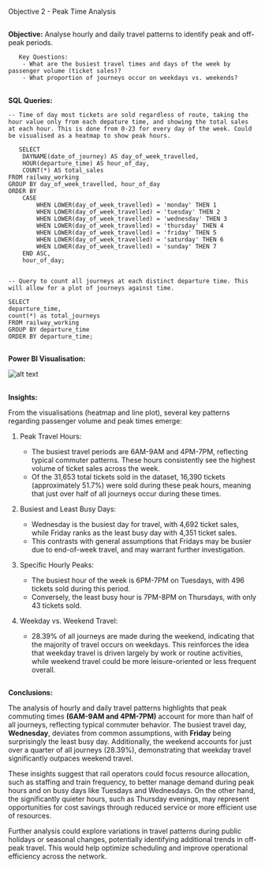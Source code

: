 Objective 2 - Peak Time Analysis
##
**Objective:** Analyse hourly and daily travel patterns to identify peak and off-peak periods.

       Key Questions:
        - What are the busiest travel times and days of the week by passenger volume (ticket sales)?
        - What proportion of journeys occur on weekdays vs. weekends?

##
**SQL Queries:** 
```
-- Time of day most tickets are sold regardless of route, taking the hour value only from each depature time, and showing the total sales at each hour. This is done from 0-23 for every day of the week. Could be visualised as a heatmap to show peak hours.
    
   SELECT
	DAYNAME(date_of_journey) AS day_of_week_travelled,
	HOUR(departure_time) AS hour_of_day,
	COUNT(*) AS total_sales
FROM railway_working
GROUP BY day_of_week_travelled, hour_of_day
ORDER BY
	CASE
    	WHEN LOWER(day_of_week_travelled) = 'monday' THEN 1
    	WHEN LOWER(day_of_week_travelled) = 'tuesday' THEN 2
    	WHEN LOWER(day_of_week_travelled) = 'wednesday' THEN 3
    	WHEN LOWER(day_of_week_travelled) = 'thursday' THEN 4
    	WHEN LOWER(day_of_week_travelled) = 'friday' THEN 5
    	WHEN LOWER(day_of_week_travelled) = 'saturday' THEN 6
    	WHEN LOWER(day_of_week_travelled) = 'sunday' THEN 7
	END ASC,
	hour_of_day;

```
```

-- Query to count all journeys at each distinct departure time. This will allow for a plot of journeys against time.

SELECT
departure_time,
count(*) as total_journeys
FROM railway_working
GROUP BY departure_time
ORDER BY departure_time;
```
##
**Power BI Visualisation:**

![alt text](https://github.com/tomredfern24/UK-Rail-Ticket-Sales-Analysis-SQL-PowerBI/blob/main/Visualisations/2.%20Peak%20Time%20Analysis%20Dashboard.png)
##
**Insights:**

From the visualisations (heatmap and line plot), several key patterns regarding passenger volume and peak times emerge:

1. Peak Travel Hours:
	- The busiest travel periods are 6AM-9AM and 4PM-7PM, reflecting typical commuter patterns. These hours consistently see the highest volume of ticket sales across the week.
 	- Of the 31,653 total tickets sold in the dataset, 16,390 tickets (approximately 51.7%) were sold during these peak hours, meaning that just over half of all journeys occur during these times.

2. Busiest and Least Busy Days:
	- Wednesday is the busiest day for travel, with 4,692 ticket sales, while Friday ranks as the least busy day with 4,351 ticket sales.
 	- This contrasts with general assumptions that Fridays may be busier due to end-of-week travel, and may warrant further investigation.

3. Specific Hourly Peaks:
	- The busiest hour of the week is 6PM-7PM on Tuesdays, with 496 tickets sold during this period.
 	- Conversely, the least busy hour is 7PM-8PM on Thursdays, with only 43 tickets sold.

4. Weekday vs. Weekend Travel:
	- 28.39% of all journeys are made during the weekend, indicating that the majority of travel occurs on weekdays. This reinforces the idea that weekday travel is driven largely by work or routine activities, while weekend travel could be more leisure-oriented or less frequent overall.

##
**Conclusions:**

The analysis of hourly and daily travel patterns highlights that peak commuting times **(6AM-9AM and 4PM-7PM)** account for more than half of all journeys, reflecting typical commuter behavior. The busiest travel day, **Wednesday**, deviates from common assumptions, with **Friday** being surprisingly the least busy day. Additionally, the weekend accounts for just over a quarter of all journeys (28.39%), demonstrating that weekday travel significantly outpaces weekend travel.

These insights suggest that rail operators could focus resource allocation, such as staffing and train frequency, to better manage demand during peak hours and on busy days like Tuesdays and Wednesdays. On the other hand, the significantly quieter hours, such as Thursday evenings, may represent opportunities for cost savings through reduced service or more efficient use of resources.

Further analysis could explore variations in travel patterns during public holidays or seasonal changes, potentially identifying additional trends in off-peak travel. This would help optimize scheduling and improve operational efficiency across the network.
